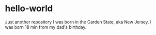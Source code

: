 # hello-world
Just another repository
I was born in the Garden State, aka New Jersey. I was born 18 min from my dad's birthday. 
